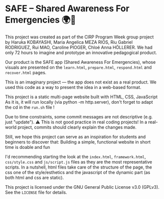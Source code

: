 # SAFE – Shared Awareness For Emergencies 🌍🚨

This project was created as part of the CIRP Program Week group project by Haruka KOBAYASHI, Maria Angelica MEZA RIOS, Riu Gabriel RODRIGUEZ, Rui MAO, Caroline PIOGER, Chloé Anna HÖLLERER. We had only 72 hours to imagine and prototype an innovative pedagogical product.

Our product is the SAFE app (Shared Awareness For Emergencies), whose visuals are presented on the ```learn.html```, ```prepare.html```, ```respond.html``` and ```recover.html``` pages. 

This is an imaginary project — the app does not exist as a real product.
We used this code as a way to present the idea in a web-based format.

This project is a static multi-page website built with HTML, CSS, JavaScript
As it is, it will run locally (via python -m http.server), don't forget to adapt the cd in the ```run.sh``` file !

Due to time constraints, some commit messages are not descriptive (e.g. just "update").
⚠️ This is not good practice in real coding projects! 
In a real-world project, commits should clearly explain the changes made.

Still, we hope this project can serve as an inspiration for students and beginners to discover that:
Building a simple, functional website in short time is doable and fun

I'd recommending starting the look at the ```index.html```, ```framework.html```, ```css/style.css``` and ```js/script.js```
files as they are the most representative scripts. In a nutshell, html files take care of the structure of the page, the css one 
of the style/esthetics and the javascript of the dynamic part (as both html and css are static).


This project is licensed under the GNU General Public License v3.0 (GPLv3).
See the ```LICENSE``` file for details.
